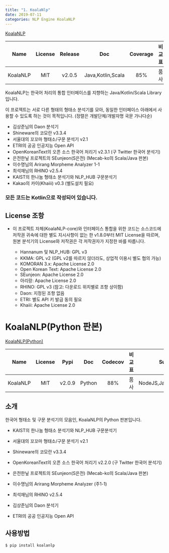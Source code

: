 ```yaml
---
title: "1. KoalaNlp"
date: 2019-07-11
categories: NLP Engine KoalaNLP
---
```

[KoalaNLP](https://koalanlp.github.io/koalanlp "KoalaNLP")

|Name|License|Release|Doc|Coverage|비교표|Support|
|:----:|:----:|:----:|:----:|:----:|:----:|:----:|
|KoalaNLP|MIT|v2.0.5|Java,Kotlin,Scala|85%|품사|NodeJS,Python,Scala|

KoalaNLP는 한국어 처리의 통합 인터페이스를 지향하는 Java/Kotlin/Scala Library입니다.

이 프로젝트는 서로 다른 형태의 형태소 분석기를 모아, 동일한 인터페이스 아래에서 사용할 수 있도록 하는 것이 목적입니다. (정렬은 개발단체/개발자명 국문 가나다순)

* 김상준님의 Daon 분석기
* Shineware의 코모란 v3.3.4
* 서울대의 꼬꼬마 형태소/구문 분석기 v2.1
* ETRI의 공공 인공지능 Open API
* OpenKoreanText의 오픈 소스 한국어 처리기 v2.3.1 (구 Twitter 한국어 분석기)
* 은전한닢 프로젝트의 SEunjeon(S은전) (Mecab-ko의 Scala/Java 판본)
* 이수명님의 Arirang Morpheme Analyzer 1-1
* 최석재님의 RHINO v2.5.4
* KAIST의 한나눔 형태소 분석기와 NLP_HUB 구문분석기
* Kakao의 카이(Khaiii) v0.3 (별도설치 필요)

### 모든 코드는 Kotlin으로 작성되어 있습니다.

## License 조항

* 이 프로젝트 자체(KoalaNLP-core)와 인터페이스 통합을 위한 코드는 소스코드에 저작권 귀속에 대한 별도 지시사항이 없는 한 v1.8.0부터 MIT License을 따르며, 원본 분석기의 License와 저작권은 각 저작권자가 지정한 바를 따릅니다.

  * Hannanum 및 NLP_HUB: GPL v3
  * KKMA: GPL v2 (GPL v2를 따르지 않더라도, 상업적 이용시 별도 협의 가능)
  * KOMORAN 3.x: Apache License 2.0
  * Open Korean Text: Apache License 2.0
  * SEunjeon: Apache License 2.0
  * 아리랑: Apache License 2.0
  * RHINO: GPL v3 (참고: 다운로드 위치별로 조항 상이함)
  * Daon: 지정된 조항 없음
  * ETRI: 별도 API 키 발급 동의 필요
  * Khaiii: Apache License 2.0

# KoalaNLP(Python 판본)
[KoalaNLP(Python)](https://github.com/koalanlp/python-support "KoalaNLP(Python)")

|Name|License|Pypi|Doc|Codecov|비교표|Support|build|
|:----:|:----:|:----:|:----:|:----:|:----:|:----:|:----:|
|KoalaNLP|MIT|v2.0.9|Python|88%|품사|NodeJS,Java,Kotlin,Scala|failing|

## 소개
한국어 형태소 및 구문 분석기의 모음인, KoalaNLP의 Python 판본입니다.
  * KAIST의 한나눔 형태소 분석기와 NLP_HUB 구문분석기

  * 서울대의 꼬꼬마 형태소/구문 분석기 v2.1

  * Shineware의 코모란 v3.3.4

  * OpenKoreanText의 오픈 소스 한국어 처리기 v2.2.0 (구 Twitter 한국어 분석기)

  * 은전한닢 프로젝트의 SEunjeon(S은전) (Mecab-ko의 Scala/Java 판본)

  * 이수명님의 Arirang Morpheme Analyzer (주1-1)

  * 최석재님의 RHINO v2.5.4

  * 김상준님의 Daon 분석기

  * ETRI의 공공 인공지능 Open API

## 사용방법

```python
$ pip install koalanlp
```
